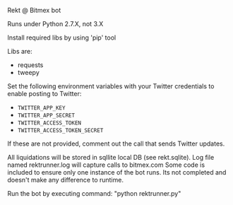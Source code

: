 Rekt @ Bitmex bot

Runs under Python 2.7.X, not 3.X

Install required libs by using 'pip' tool

Libs are:

- requests
- tweepy

Set the following environment variables with your Twitter credentials to enable
posting to Twitter:

- `TWITTER_APP_KEY`
- `TWITTER_APP_SECRET`
- `TWITTER_ACCESS_TOKEN`
- `TWITTER_ACCESS_TOKEN_SECRET`

If these are not provided, comment out the call that sends Twitter updates.

All liquidations will be stored in sqllite local DB (see rekt.sqlite). Log file named rektrunner.log will capture calls to bitmex.com
Some code is included to ensure only one instance of the bot runs. Its not completed and doesn't make any difference to runtime.

Run the bot by executing command: "python rektrunner.py"
